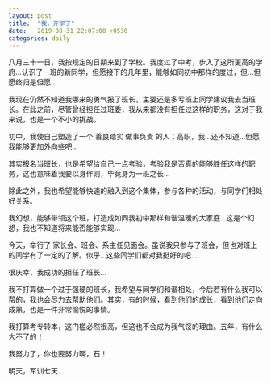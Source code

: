 ```yaml
---
layout: post
title:  "我，开学了"
date:   2019-08-31 22:07:00 +0530
categories: daily
---
```

八月三十一日，我按规定的日期来到了学校。我度过了中考，步入了这所更高的学府...认识了一班的新同学，但愿接下的几年里，能够如同初中那样的度过，但...但愿终归是但愿...

我现在仍然不知道我哪来的勇气报了班长，主要还是多亏班上同学建议我去当班长。在此之前，尽管曾经担任过班委，我从来都没有担任过这样的职务，这对于我来说，也是一个不小的挑战。

初中，我使自己塑造了一个 善良踏实 做事负责 的人；高职，我...还不知道...但愿我能够更加外向些吧...

其实报名当班长，也是希望给自己一点考验，考验我是否真的能够胜任这样的职务，这也意味着我要以身作则，毕竟身为一班之长...

除此之外，我也希望能够快速的融入到这个集体，参与各种的活动，与同学们相处好关系。

我幻想，能够带领这个班，打造成如同我初中那样和谐温暖的大家庭...这是个幻想，我也不知道将来能否能够实现...

今天，举行了 家长会、班会、系主任见面会。虽说我只参与了班会，但也对班上的同学有了一定的了解。似乎...这些同学们都对我挺好的吧...

很庆幸，我成功的担任了班长...

我不打算做一个过于强硬的班长，我希望与同学们和谐相处，今后若有什么我可以帮的，我也会尽力去帮助他们。其实，有的时候，看到他们的成长，看到他们走向成熟，也是一件非常愉悦的事情。

我打算考专转本，这门槛必然很高，但这也不会成为我气馁的理由。五年，有什么大不了的！

我努力了，你也要努力啊，石！

明天，军训七天...